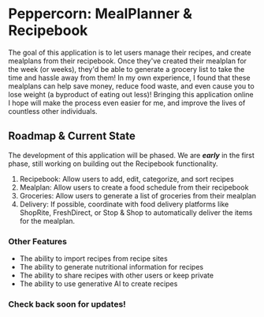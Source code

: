 # Peppercorn: MealPlanner & Recipebook

The goal of this application is to let users manage their recipes, and create mealplans from their recipebook. Once they've created their mealplan for the week (or weeks), they'd be able to generate a grocery list to take the time and hassle away from them! In my own experience, I found that these mealplans can help save money, reduce food waste, and even cause you to lose weight (a byproduct of eating out less)! Bringing this application online I hope will make the process even easier for me, and improve the lives of countless other individuals.

## Roadmap & Current State

The development of this application will be phased. We are ***early*** in the first phase, still working on building out the Recipebook functionality.

1. Recipebook: Allow users to add, edit, categorize, and sort recipes
2. Mealplan: Allow users to create a food schedule from their recipebook
3. Groceries: Allow users to generate a list of groceries from their mealplan
4. Delivery: If possible, coordinate with food delivery platforms like ShopRite, FreshDirect, or Stop & Shop to automatically deliver the items for the mealplan.

### Other Features

* The ability to import recipes from recipe sites
* The ability to generate nutritional information for recipes
* The ability to share recipes with other users or keep private
* The ability to use generative AI to create recipes

### Check back soon for updates!